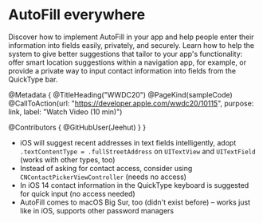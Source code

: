 # AutoFill everywhere

Discover how to implement AutoFill in your app and help people enter their information into fields easily, privately, and securely. Learn how to help the system to give better suggestions that tailor to your app's functionality: offer smart location suggestions within a navigation app, for example, or provide a private way to input contact information into fields from the QuickType bar.

@Metadata {
   @TitleHeading("WWDC20")
   @PageKind(sampleCode)
   @CallToAction(url: "https://developer.apple.com/wwdc20/10115", purpose: link, label: "Watch Video (10 min)")

   @Contributors {
      @GitHubUser(Jeehut)
   }
}



- iOS will suggest recent addresses in text fields intelligently, adopt `.textContentType = .fullStreetAddress` on `UITextView` and `UITextField` (works with other types, too)
- Instead of asking for contact access, consider using `CNContactPickerViewController` (needs no access)
- In iOS 14 contact information in the QuickType keyboard is suggested for quick input (no access needed)
- AutoFill comes to macOS Big Sur, too (didn't exist before) – works just like in iOS, supports other password managers
